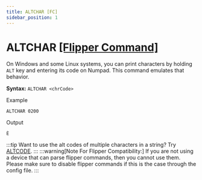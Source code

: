 ```yaml
---
title: ALTCHAR [FC]
sidebar_position: 1
---
```


# ALTCHAR [[Flipper Command]](https://developer.flipper.net/flipperzero/doxygen/badusb_file_format.html#autotoc_md70)
On Windows and some Linux systems, you can print characters by holding `ALT` key and entering its code on Numpad. This command emulates that behavior.

**Syntax:** `ALTCHAR <chrCode>`

Example
```
ALTCHAR 0200
```
Output
```
È
```

:::tip
Want to use the alt codes of multiple characters in a string? Try [ALTCODE](./altcode).
:::
:::warning[Note For Flipper Compatibility:]
If you are not using a device that can parse flipper commands, then you cannot use them. Please make sure to disable flipper commands if this is the case through the config file.
:::